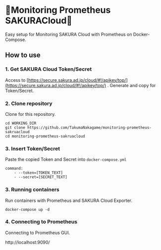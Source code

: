 # 🌸Monitoring Prometheus SAKURACloud🌸
Easy setup for Monitoring SAKURA Cloud with Prometheus on Docker-Compose.

## How to use
### 1. Get SAKURA Cloud Token/Secret
Access to [https://secure.sakura.ad.jp/cloud/#!/apikey/top/](https://secure.sakura.ad.jp/cloud/#!/apikey/top/) .
Generate and copy for Token/Secret.

### 2. Clone repository
Clone for this repository.
```
cd WORKING_DIR
git clone https://github.com/TakumaNakagame/monitoring-prometheus-sakruacloud
cd monitoring-prometheus-sakruacloud
```

### 3. Insert Token/Secret
Paste the copied Token and Secret into `docker-compose.yml`

```
command: 
    - --token=[TOKEN_TEXT]
    - --secret=[SECRET_TEXT]
```

### 3. Running containers
Run containers with Prometheus and SAKURA Cloud Exporter.

```
docker-compose up -d
```

### 4. Connecting to Prometheus
Connecting to Prometheus GUI.

http://localhost:9090/